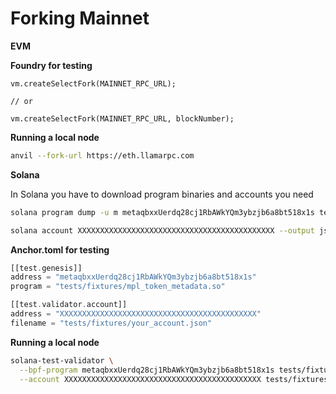 # Forking Mainnet

**EVM**

**Foundry for testing**

```solidity
vm.createSelectFork(MAINNET_RPC_URL);

// or

vm.createSelectFork(MAINNET_RPC_URL, blockNumber);
```

**Running a local node**

```bash
anvil --fork-url https://eth.llamarpc.com
```

**Solana**

In Solana you have to download program binaries and accounts you need

```bash
solana program dump -u m metaqbxxUerdq28cj1RbAWkYQm3ybzjb6a8bt518x1s tests/fixtures/mpl_token_metadata.so

solana account XXXXXXXXXXXXXXXXXXXXXXXXXXXXXXXXXXXXXXXXXXXX --output json > tests/fixtures/your_account.json
```

**Anchor.toml for testing**

```rust
[[test.genesis]]
address = "metaqbxxUerdq28cj1RbAWkYQm3ybzjb6a8bt518x1s"
program = "tests/fixtures/mpl_token_metadata.so"

[[test.validator.account]]
address = "XXXXXXXXXXXXXXXXXXXXXXXXXXXXXXXXXXXXXXXXXXXX"
filename = "tests/fixtures/your_account.json"
```

**Running a local node**

```bash
solana-test-validator \
  --bpf-program metaqbxxUerdq28cj1RbAWkYQm3ybzjb6a8bt518x1s tests/fixtures/your_account.json \
  --account XXXXXXXXXXXXXXXXXXXXXXXXXXXXXXXXXXXXXXXXXXXX tests/fixtures/your_account.json
```



